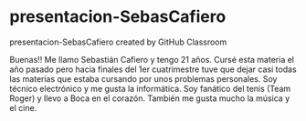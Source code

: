 # presentacion-SebasCafiero
presentacion-SebasCafiero created by GitHub Classroom

Buenas!! Me llamo Sebastián Cafiero y tengo 21 años.
Cursé esta materia el año pasado pero hacia finales del 1er cuatrimestre tuve que dejar casi todas las materias que estaba cursando por unos problemas personales.
Soy técnico electrónico y me gusta la informática.
Soy fanático del tenis (Team Roger) y llevo a Boca en el corazón. También me gusta mucho la música y el cine.
